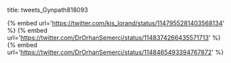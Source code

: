 title: tweets_Gynpath818093

{% embed url='https://twitter.com/kis_lorand/status/1147955281403568134' %}
{% embed url='https://twitter.com/DrOrhanSemerci/status/1148374266435571713' %}
{% embed url='https://twitter.com/DrOrhanSemerci/status/1148465493394767872' %}
